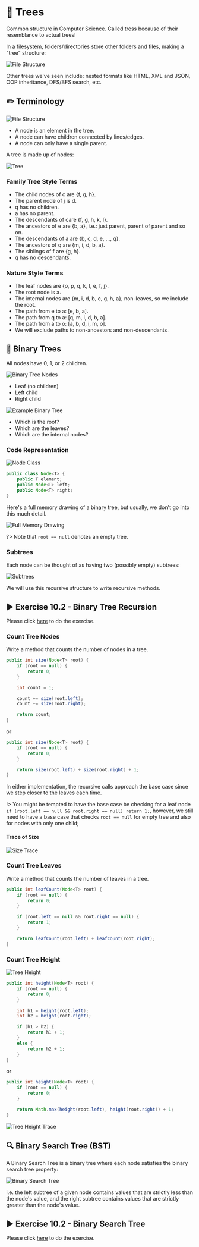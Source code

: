 # 🌳 Trees

Common structure in Computer Science. Called tress because of their resemblance to actual trees!

In a filesystem, folders/directories store other folders and files, making a "tree" structure:

![File Structure](./images/0-File-Structure.png)

Other trees we've seen include: nested formats like HTML, XML and JSON, OOP inheritance, DFS/BFS search, etc.

## ✏️ Terminology

![File Structure](./images/00-Terminology.png)

- A node is an element in the tree.
- A node can have children connected by lines/edges.
- A node can only have a single parent.

A tree is made up of nodes:

![Tree](./images/000-Tree.png)

### Family Tree Style Terms

- The child nodes of c are {f, g, h}.
- The parent node of j is d.
- q has no children.
- a has no parent.
- The descendants of care {f, g, h, k, l}.
- The ancestors of e are {b, a}, i.e.: just parent, parent of parent and so on.
- The descendants of a are {b, c, d, e, ..., q}.
- The ancestors of q are {m, i, d, b, a}.
- The siblings of f are {g, h}.
- q has no descendants.

### Nature Style Terms

- The leaf nodes are {o, p, q, k, l, e, f, j}.
- The root node is a.
- The internal nodes are {m, i, d, b, c, g, h, a}, non-leaves, so we include the root.
- The path from e to a: [e, b, a].
- The path from q to a: [q, m, i, d, b, a].
- The path from a to o: [a, b, d, i, m, o].
- We will exclude paths to non-ancestors and non-descendants.

## 🌳 Binary Trees

All nodes have 0, 1, or 2 children.

![Binary Tree Nodes](./images/1-Binary-Tree-Nodes.png)

- Leaf (no children)
- Left child
- Right child

![Example Binary Tree](./images/2-Example-Binary-Tree.png)

- Which is the root?
- Which are the leaves?
- Which are the internal nodes?

### Code Representation

![Node Class](./images/3-Node-Class.png)

```java
public class Node<T> {
    public T element;
    public Node<T> left;
    public Node<T> right;
}
```

Here's a full memory drawing of a binary tree, but usually, we don't go into this much detail.

![Full Memory Drawing](./images/4-Full-Memory-Drawing.png)

?> Note that `root == null` denotes an empty tree.

### Subtrees

Each node can be thought of as having two (possibly empty) subtrees:

![Subtrees](./images/5-Subtrees.png)

We will use this recursive structure to write recursive methods.

## ▶️ Exercise 10.2 - Binary Tree Recursion

Please click [here](https://github.com/JAC-CS-Programming-4-W23/E11.1-Binary-Tree-Recursion) to do the exercise.

### Count Tree Nodes

Write a method that counts the number of nodes in a tree.

```java
public int size(Node<T> root) {
    if (root == null) {
        return 0;
    }

    int count = 1;

    count += size(root.left);
    count += size(root.right);

    return count;
}
```

or

```java
public int size(Node<T> root) {
    if (root == null) {
        return 0;
    }

    return size(root.left) + size(root.right) + 1;
}
```

In either implementation, the recursive calls approach the base case since we step closer to the leaves each time.

!> You might be tempted to have the base case be checking for a leaf node `if (root.left == null && root.right == null) return 1;`, however, we still need to have a base case that checks `root == null` for empty tree and also for nodes with only one child;

#### Trace of Size

![Size Trace](./images/6-Size-Trace.png)

### Count Tree Leaves

Write a method that counts the number of leaves in a tree.

```java
public int leafCount(Node<T> root) {
    if (root == null) {
        return 0;
    }

    if (root.left == null && root.right == null) {
        return 1;
    }

    return leafCount(root.left) + leafCount(root.right);
}
```

### Count Tree Height

![Tree Height](./images/7-Tree-Height.png)

```java
public int height(Node<T> root) {
    if (root == null) {
        return 0;
    }

    int h1 = height(root.left);
    int h2 = height(root.right);

    if (h1 > h2) {
        return h1 + 1;
    }
    else {
        return h2 + 1;
    }
}
```

or

```java
public int height(Node<T> root) {
    if (root == null) {
        return 0;
    }

    return Math.max(height(root.left), height(root.right)) + 1;
}
```

![Tree Height Trace](./images/8-Tree-Height-Trace.png)

## 🔍 Binary Search Tree (BST)

A Binary Search Tree is a binary tree where each node satisfies the binary search tree property:

![Binary Search Tree](./images/14-Binary-Search-Tree.png)

i.e. the left subtree of a given node contains values that are strictly less than the node's value, and the right subtree contains values that are strictly greater than the node's value.

## ▶️ Exercise 10.2 - Binary Search Tree

Please click [here](https://github.com/JAC-CS-Programming-4-W23/E11.2-Binary-Search-Tree) to do the exercise.
